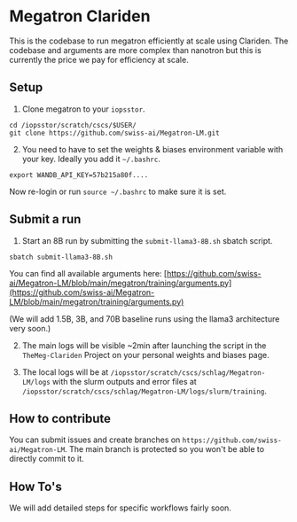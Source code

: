 # Megatron Clariden 

This is the codebase to run megatron efficiently at scale using Clariden. The codebase and arguments are more complex than nanotron but this is currently the price we pay for efficiency at scale. 

## Setup

1. Clone megatron to your `iopsstor`.
  ```
  cd /iopsstor/scratch/cscs/$USER/
  git clone https://github.com/swiss-ai/Megatron-LM.git
  ```

2. You need to have to set the weights & biases environment variable with your key. Ideally you add it `~/.bashrc`.
  ```
  export WANDB_API_KEY=57b215a80f....
  ```
  Now re-login or run `source ~/.bashrc` to make sure it is set. 

## Submit a run

1. Start an 8B run by submitting the `submit-llama3-8B.sh` sbatch script. 
  ```
  sbatch submit-llama3-8B.sh
  ```

  You can find all available arguments here: [https://github.com/swiss-ai/Megatron-LM/blob/main/megatron/training/arguments.py](https://github.com/swiss-ai/Megatron-LM/blob/main/megatron/training/arguments.py)

  (We will add 1.5B, 3B, and 70B baseline runs using the llama3 architecture very soon.)

2. The main logs will be visible ~2min after launching the script in the `TheMeg-Clariden` Project on your personal weights and biases page.

3. The local logs will be at `/iopsstor/scratch/cscs/schlag/Megatron-LM/logs` with the slurm outputs and error files at `/iopsstor/scratch/cscs/schlag/Megatron-LM/logs/slurm/training`.

## How to contribute

You can submit issues and create branches on `https://github.com/swiss-ai/Megatron-LM`. The main branch is protected so you won't be able to directly commit to it.

## How To's

We will add detailed steps for specific workflows fairly soon.
